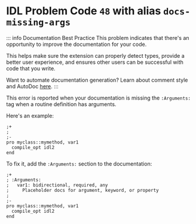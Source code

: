 # IDL Problem Code `48` with alias `docs-missing-args`

::: info Documentation Best Practice
This problem indicates that there's an opportunity to improve the documentation for your code.

This helps make sure the extension can properly detect types, provide a better user experience, and ensures other users can be successful with code that you write.

Want to automate documentation generation? Learn about comment style and AutoDoc [here](/code-comments/).
:::

This error is reported when your documentation is missing the `:Arguments:` tag when a routine definition has arguments.

Here's an example:

```idl{1,2,3}
;+
;
;-
pro myclass::mymethod, var1
  compile_opt idl2
end
```

To fix it, add the `:Arguments:` section to the documentation:

```idl{2,3,4}
;+
; :Arguments:
;   var1: bidirectional, required, any
;     Placeholder docs for argument, keyword, or property
;
;-
pro myclass::mymethod, var1
  compile_opt idl2
end
```
